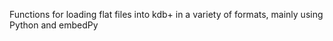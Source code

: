 Functions for loading flat files into kdb+ in a variety of formats, mainly using Python and embedPy
